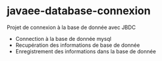 # javaee-database-connexion

Projet de connexion à la base de donnée avec JBDC

  - Connection à la base de donnée mysql
  - Recupération des informations de base de donnée
  - Enregistrement des informations dans la base de donnée
